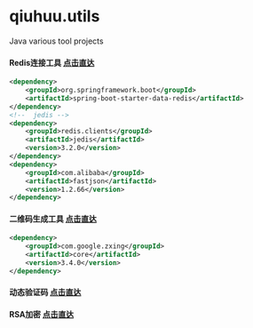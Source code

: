 # qiuhuu.utils
Java various tool projects


#### Redis连接工具  [点击直达](https://github.com/qiuhuu/qiuhuu.utils/tree/master/src/main/java/com/qiuhuu/utils/redis)
```xml
<dependency>
    <groupId>org.springframework.boot</groupId>
    <artifactId>spring-boot-starter-data-redis</artifactId>
</dependency>
<!--  jedis -->
<dependency>
    <groupId>redis.clients</groupId>
    <artifactId>jedis</artifactId>
    <version>3.2.0</version>
</dependency>
<dependency>
    <groupId>com.alibaba</groupId>
    <artifactId>fastjson</artifactId>
    <version>1.2.66</version>
</dependency>
```
#### 二维码生成工具  [点击直达](https://github.com/qiuhuu/qiuhuu.utils/tree/master/src/main/java/com/qiuhuu/utils/qrcode)
```xml
<dependency>
    <groupId>com.google.zxing</groupId>
    <artifactId>core</artifactId>
    <version>3.4.0</version>
</dependency>
```
#### 动态验证码      [点击直达](https://github.com/qiuhuu/qiuhuu.utils/tree/master/src/main/java/com/qiuhuu/utils/gitcode)
#### RSA加密          [点击直达](https://github.com/qiuhuu/qiuhuu.utils/tree/master/src/main/java/com/qiuhuu/utils/encrypt/rsa)